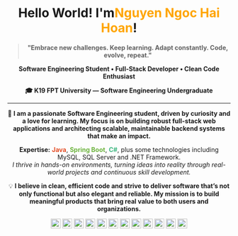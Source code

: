 <h1 align="center">Hello World! I'm<span style="color:#ffa500">Nguyen Ngoc Hai Hoan</span>!</h1>

<blockquote align="center">
  <b>"Embrace new challenges. Keep learning. Adapt constantly. Code, evolve, repeat."</b>
</blockquote>

<p align="center">
  <b>Software Engineering Student • Full-Stack Developer • Clean Code Enthusiast</b>
</p>

<p align="center">
  <b>🎓 K19 FPT University — Software Engineering Undergraduate</b>
</p>

<hr>

<p align="center">
  🚀 <b>I am a passionate Software Engineering student, driven by curiosity and a love for learning. My focus is on building robust full-stack web applications and architecting scalable, maintainable backend systems that make an impact.</b>
</p>

<p align="center">
  <b>Expertise:</b> <b style="color:#E44D26;">Java</b>, <b style="color:#6DB33F;">Spring Boot</b>, <b style="color:#42B883;">C#</b>, plus some technologies including MySQL, SQL Server and .NET Framework.<br>
  <i>I thrive in hands-on environments, turning ideas into reality through real-world projects and continuous skill development.</i>
</p>

<p align="center">
  💡 <b>I believe in clean, efficient code and strive to deliver software that’s not only functional but also elegant and reliable. My mission is to build meaningful products that bring real value to both users and organizations.</b>
</p>

<p align="center">
  <img src="https://cdn.jsdelivr.net/gh/devicons/devicon/icons/c/c-original.svg" height="22" alt="C"/>
  <img src="https://cdn.jsdelivr.net/gh/devicons/devicon/icons/csharp/csharp-original.svg" height="22" alt="C#"/>
  <img src="https://cdn.jsdelivr.net/gh/devicons/devicon/icons/java/java-original.svg" height="22" alt="Java"/>
  <img src="https://cdn.jsdelivr.net/gh/devicons/devicon/icons/spring/spring-original.svg" height="22" alt="Spring"/>
  <img src="https://cdn.jsdelivr.net/gh/devicons/devicon/icons/dot-net/dot-net-original.svg" height="22" alt=".NET"/>
  <img src="https://cdn.jsdelivr.net/gh/devicons/devicon/icons/mysql/mysql-original.svg" height="22" alt="MySQL"/>
  <img src="https://cdn.jsdelivr.net/gh/devicons/devicon/icons/microsoftsqlserver/microsoftsqlserver-plain.svg" height="22" alt="SQL Server"/>
  <img src="https://cdn.jsdelivr.net/gh/devicons/devicon/icons/html5/html5-original.svg" height="22" alt="HTML5"/>
  <img src="https://cdn.jsdelivr.net/gh/devicons/devicon/icons/javascript/javascript-original.svg" height="22" alt="JavaScript"/>
  <img src="https://cdn.jsdelivr.net/gh/devicons/devicon/icons/python/python-original.svg" height="22" alt="Python"/>
  <img src="https://cdn.jsdelivr.net/gh/devicons/devicon/icons/astro/astro-original.svg" height="22" alt="Astro"/>
  <img src="https://cdn.jsdelivr.net/gh/devicons/devicon/icons/arduino/arduino-original.svg" height="22" alt="Arduino"/>
</p>

